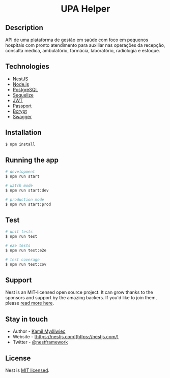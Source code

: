 <h1 align="center">UPA Helper</h1>

## Description

API de uma plataforma de gestão em saúde com foco em pequenos hospitais com pronto atendimento para auxiliar nas operações da recepção, consulta medica, ambulatório, farmácia, laboratório, radiologia e estoque.

## Technologies

- [NestJS](https://nestjs.com/)
- [Node.js](https://nodejs.org/en/)
- [PostgreSQL](https://www.postgresql.org/)
- [Sequelize](https://sequelize.org/)
- [JWT](https://jwt.io/)
- [Passport](https://github.com/jaredhanson/passport)
- [Bcrypt](https://www.npmjs.com/package/bcrypt)
- [Swagger](https://swagger.io/)

## Installation

```bash
$ npm install
```

## Running the app

```bash
# development
$ npm run start

# watch mode
$ npm run start:dev

# production mode
$ npm run start:prod
```

## Test

```bash
# unit tests
$ npm run test

# e2e tests
$ npm run test:e2e

# test coverage
$ npm run test:cov
```

## Support

Nest is an MIT-licensed open source project. It can grow thanks to the sponsors and support by the amazing backers. If you'd like to join them, please [read more here](https://docs.nestjs.com/support).

## Stay in touch

- Author - [Kamil Myśliwiec](https://kamilmysliwiec.com)
- Website - [https://nestjs.com](https://nestjs.com/)
- Twitter - [@nestframework](https://twitter.com/nestframework)

## License

Nest is [MIT licensed](LICENSE).
